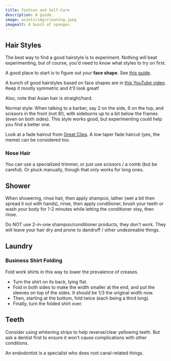 ```yaml
---
title: Fashion and Self-Care
description: A guide.
image: assets/img/cleaning.jpeg
imagealt: A bunch of sponges.
---
```


## Hair Styles

The best way to find a good hairstyle is to experiment. Nothing will beat experimenting, but of course, you'd need to know what styles to try on first.

A good place to start is to figure out your **face shape**. See [this guide](https://www.realsimple.com/beauty-fashion/what-is-my-face-shape).

A bunch of good hairstyles based on face shapes are in [this YouTube video](https://www.youtube.com/watch?v=DWSrp00wNBw). Keep it mostly symmetric and it'll look great!

Also, note that Asian hair is straight/hard.

Normal style: When talking to a barber, say 2 on the side, 6 on the top, and scissors in the front (not 8!), with sideburns up to a bit below the frames (even on both sides). This style works good, but experimenting could help you find a better one.

Look at a fade haircut from [Great Clips](https://www.greatclips.com/lookbook/classic-fade-haircut). A low taper fade haircut (yes, the meme) can be considered too.

### Nose Hair

You can use a specialized trimmer, or just use scissors / a comb (but be careful). Or pluck manually, though that only works for long ones.

## Shower

When showering, rinse hair, then apply shampoo, lather (wet a bit then spread it out with hands), rinse, then apply conditioner, brush your teeth or wash your body for 1-2 minutes while letting the conditioner stay, then rinse.

Do NOT use 2-in-one shampoo/conditioner products, they don't work. They will leave your hair dry and prone to dandruff / other undesireable things.

## Laundry

### Business Shirt Folding

Fold work shirts in this way to lower the prevalence of creases.

 - Turn the shirt on its back, lying flat.
 - Fold in both sides to make the width smaller at the end, and put the sleeves on top of the sides. It should be 1/3 the original width now.
 - Then, starting at the bottom, fold twice (each being a third long).
 - Finally, turn the folded shirt over.

## Teeth

Consider using whitening strips to help reverse/clear yellowing teeth. But ask a dentist first to ensure it won't cause complications with other conditions.

An endodontist is a specialist who does root canal-related things.
